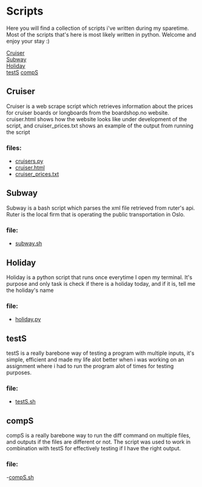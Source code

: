 # Scripts
Here you will find a collection of scripts i've written during my sparetime.
Most of the scripts that's here is most likely written in python. Welcome and enjoy your stay :)

[Cruiser](#cruiser)  
[Subway](#subway)  
[Holiday](#holiday)  
[testS](#tests)
[compS](#comps)

## Cruiser
Cruiser is a web scrape script which retrieves information about the prices for cruiser boards or longboards from the boardshop.no website. cruiser.html shows how the website looks like under development of the script, and cruiser_prices.txt shows an example of the output from running the script
### files:
- [cruisers.py](https://github.com/LitenApe/Scripts/blob/master/Cruiser/cruisers.py)
- [cruiser.html](https://github.com/LitenApe/Scripts/blob/master/Cruiser/cruiser.html)
- [cruiser_prices.txt](https://github.com/LitenApe/Scripts/blob/master/Cruiser/cruiser_prices.txt)

## Subway
Subway is a bash script which parses the xml file retrieved from ruter's api.  
Ruter is the local firm that is operating the public transportation in Oslo.
### file:
- [subway.sh](https://github.com/LitenApe/Scripts/blob/master/subway.sh)

## Holiday
Holiday is a python script that runs once everytime I open my terminal.
It's purpose and only task is check if there is a holiday today, and if it is, tell me the holiday's name
### file:
- [holiday.py](https://github.com/LitenApe/Scripts/blob/master/holiday.py)

## testS
testS is a really barebone way of testing a program with multiple inputs, it's simple, efficient and made my life alot better when i was working on an assignment where i had to run the program alot of times for testing purposes.
### file:
- [testS.sh](https://github.com/LitenApe/Scripts/blob/master/testS.sh)

## compS
compS is a really barebone way to run the diff command on multiple files, and outputs if the files are different or not.
The script was used to work in combination with testS for effectively testing if I have the right output.
### file:
-[compS.sh](https://github.com/LitenApe/Scripts/blob/master/compS.sh)
